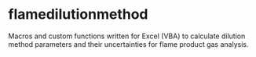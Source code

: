 # flamedilutionmethod
Macros and custom functions written for Excel (VBA) to calculate dilution method parameters and their uncertainties for flame product gas analysis. 
